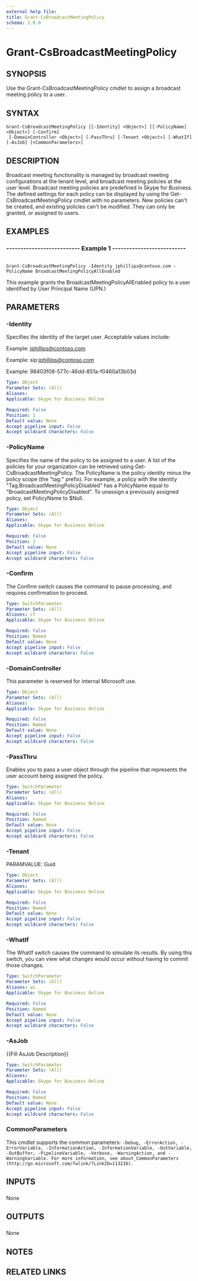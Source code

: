 ```yaml
---
external help file: 
title: Grant-CsBroadcastMeetingPolicy
schema: 2.0.0
---
```


# Grant-CsBroadcastMeetingPolicy

## SYNOPSIS
Use the Grant-CsBroadcastMeetingPolicy cmdlet to assign a broadcast meeting policy to a user.

## SYNTAX

```
Grant-CsBroadcastMeetingPolicy [[-Identity] <Object>] [[-PolicyName] <Object>] [-Confirm]
 [-DomainController <Object>] [-PassThru] [-Tenant <Object>] [-WhatIf] [-AsJob] [<CommonParameters>]
```

## DESCRIPTION
Broadcast meeting functionality is managed by broadcast meeting configurations at the tenant level, and broadcast meeting policies at the user level.
Broadcast meeting policies are predefined in Skype for Business.
The defined settings for each policy can be displayed by using the Get-CsBroadcastMeetingPolicy cmdlet with no parameters.
New policies can't be created, and existing policies can't be modified.
They can only be granted, or assigned to users.

## EXAMPLES

### -------------------------- Example 1 -------------------------- 
```

Grant-CsBroadcastMeetingPolicy -Identity jphillips@contoso.com -PolicyName BroadcastMeetingPolicyAllEnabled
```

This example grants the BroadcastMeetingPolicyAllEnabled policy to a user identified by User Principal Name (UPN.)


## PARAMETERS

### -Identity
Specifies the identity of the target user.
Acceptable values include:

Example: jphillips@contoso.com

Example: sip:jphillips@contoso.com

Example: 98403f08-577c-46dd-851a-f0460a13b03d

```yaml
Type: Object
Parameter Sets: (All)
Aliases: 
Applicable: Skype for Business Online

Required: False
Position: 1
Default value: None
Accept pipeline input: False
Accept wildcard characters: False
```

### -PolicyName
Specifies the name of the policy to be assigned to a user.
A list of the policies for your organization can be retrieved using Get-CsBroadcastMeetingPolicy.
The PolicyName is the policy identity minus the policy scope (the "tag:" prefix).
For example, a policy with the identity "Tag:BroadcastMeetingPolicyDisabled" has a PolicyName equal to "BroadcastMeetingPolicyDisabled".
To unassign a previously assigned policy, set PolicyName to $Null.

```yaml
Type: Object
Parameter Sets: (All)
Aliases: 
Applicable: Skype for Business Online

Required: False
Position: 2
Default value: None
Accept pipeline input: False
Accept wildcard characters: False
```

### -Confirm
The Confirm switch causes the command to pause processing, and requires confirmation to proceed.

```yaml
Type: SwitchParameter
Parameter Sets: (All)
Aliases: cf
Applicable: Skype for Business Online

Required: False
Position: Named
Default value: None
Accept pipeline input: False
Accept wildcard characters: False
```

### -DomainController
This parameter is reserved for internal Microsoft use.

```yaml
Type: Object
Parameter Sets: (All)
Aliases: 
Applicable: Skype for Business Online

Required: False
Position: Named
Default value: None
Accept pipeline input: False
Accept wildcard characters: False
```

### -PassThru
Enables you to pass a user object through the pipeline that represents the user account being assigned the policy.

```yaml
Type: SwitchParameter
Parameter Sets: (All)
Aliases: 
Applicable: Skype for Business Online

Required: False
Position: Named
Default value: None
Accept pipeline input: False
Accept wildcard characters: False
```

### -Tenant
PARAMVALUE: Guid

```yaml
Type: Object
Parameter Sets: (All)
Aliases: 
Applicable: Skype for Business Online

Required: False
Position: Named
Default value: None
Accept pipeline input: False
Accept wildcard characters: False
```

### -WhatIf
The WhatIf switch causes the command to simulate its results.
By using this switch, you can view what changes would occur without having to commit those changes.

```yaml
Type: SwitchParameter
Parameter Sets: (All)
Aliases: wi
Applicable: Skype for Business Online

Required: False
Position: Named
Default value: None
Accept pipeline input: False
Accept wildcard characters: False
```

### -AsJob
{{Fill AsJob Description}}

```yaml
Type: SwitchParameter
Parameter Sets: (All)
Aliases: 
Applicable: Skype for Business Online

Required: False
Position: Named
Default value: None
Accept pipeline input: False
Accept wildcard characters: False
```

### CommonParameters
This cmdlet supports the common parameters: `-Debug, -ErrorAction, -ErrorVariable, -InformationAction, -InformationVariable, -OutVariable, -OutBuffer, -PipelineVariable, -Verbose, -WarningAction, and -WarningVariable. For more information, see about_CommonParameters (http://go.microsoft.com/fwlink/?LinkID=113216).`

## INPUTS

###  
None

## OUTPUTS

###  
None

## NOTES

## RELATED LINKS


